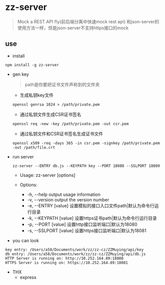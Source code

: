# zz-server

>Mock a REST API fly(前后端分离中快速mock rest api)
>和json-server的使用方法一样，但是json-server不支持https接口的mock

## use

* install

```
npm install -g zz-server
```

* gen key
    
    > path是你要把证书文件声称到的文件夹
    - 生成私钥key文件
    
    ```
    openssl genrsa 1024 > /path/private.pem
    ```

    - 通过私钥文件生成CSR证书签名
    
    ```
    openssl req -new -key /path/private.pem -out csr.pem
    ```
    - 通过私钥文件和CSR证书签名生成证书文件
    
    ```
    openssl x509 -req -days 365 -in csr.pem -signkey /path/private.pem -out /path/file.crt
    ```
    
* run server
    
    ```
    zz-server --ENTRY db.js --KEYPATH key --PORT 18088 --SSLPORT 18089
    ```
    
    - Usage: zz-server [options]
    - Options:
    
        - -h, --help             output usage information
        - -v, --version          output the version number
        - -e, --ENTRY [value]    设置模拟的接口入口文件path|默认为命令行运行目录
        - -k, --KEYPATH [value]  设置https证书path|默认为命令行运行目录
        - -p, --PORT [value]     设置http接口监听端口|默认为18080
        - -s, --SSLPORT [value]  设置https接口监听端口|默认为18081
        
* you can look
    
```
key entry: /Users/a58/Documents/work/zz/zz-cz/ZZMuying/api/key
db entry: /Users/a58/Documents/work/zz/zz-cz/ZZMuying/api/db.js
HTTP Server is running on: http://10.252.164.89:18080
HTTPS Server is running on: https://10.252.164.89:18081
``` 

* THX
    - express
